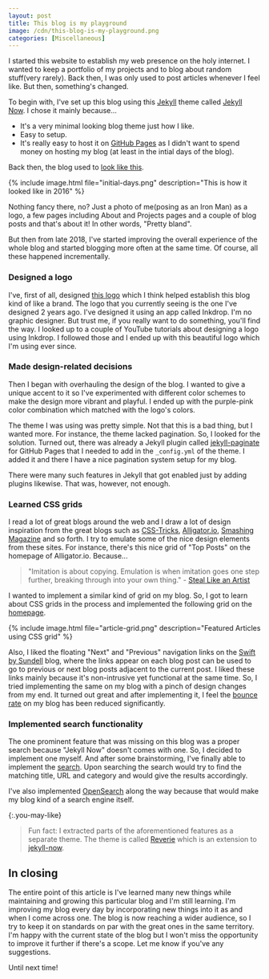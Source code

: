 ```yaml
---
layout: post
title: This blog is my playground
image: /cdn/this-blog-is-my-playground.png
categories: [Miscellaneous]
---
```


I started this website to establish my web presence on the holy internet. I wanted to keep a portfolio of my projects and to blog about random stuff(very rarely). Back then, I was only used to post articles whenever I feel like. But then, something's changed.

To begin with, I've set up this blog using this [Jekyll](https://jekyllrb.com/) theme called [Jekyll Now](https://www.jekyllnow.com/). I chose it mainly because...

- It's a very minimal looking blog theme just how I like.
- Easy to setup.
- It's really easy to host it on [GitHub Pages](https://pages.github.com/) as I didn't want to spend money on hosting my blog (at least in the intial days of the blog).

Back then, the blog used to [look like this](http://web.archive.org/web/20161010120522/http://www.amitmerchant.com/).

{% include image.html file="initial-days.png" description="This is how it looked like in 2016" %}

Nothing fancy there, no? Just a photo of me(posing as an Iron Man) as a logo, a few pages including About and Projects pages and a couple of blog posts and that's about it! In other words, "Pretty bland".

But then from late 2018, I've started improving the overall experience of the whole blog and started blogging more often at the same time. Of course, all these happened incrementally.

### Designed a logo

I've, first of all, designed [this logo](/images/logo.png) which I think helped establish this blog kind of like a brand. The logo that you currently seeing is the one I've designed 2 years ago. I've designed it using an app called Inkdrop. I'm no graphic designer. But trust me, if you really want to do something, you'll find the way. I looked up to a couple of YouTube tutorials about designing a logo using Inkdrop. I followed those and I ended up with this beautiful logo which I'm using ever since.

### Made design-related decisions

Then I began with overhauling the design of the blog. I wanted to give a unique accent to it so I've experimented with different color schemes to make the design more vibrant and playful. I ended up with the purple-pink color combination which matched with the logo's colors.

The theme I was using was pretty simple. Not that this is a bad thing, but I wanted more. For instance, the theme lacked pagination. So, I looked for the solution. Turned out, there was already a Jekyll plugin called [jekyll-paginate](https://github.com/jekyll/jekyll-paginate) for GitHub Pages that I needed to add in the `_config.yml` of the theme. I added it and there I have a nice pagination system setup for my blog.

There were many such features in Jekyll that got enabled just by adding plugins likewise. That was, however, not enough. 

### Learned CSS grids

I read a lot of great blogs around the web and I draw a lot of design inspiration from the great blogs such as [CSS-Tricks](http://css-tricks.com), [Alligator.io](https://alligator.io), [Smashing Magazine](https://www.smashingmagazine.com) and so forth. I try to emulate some of the nice design elements from these sites. For instance, there's this nice grid of "Top Posts" on the homepage of Alligator.io. Because...

> "Imitation is about copying. Emulation is when imitation goes one step further, breaking through into your own thing." - [Steal Like an Artist](https://en.wikipedia.org/wiki/Steal_Like_an_Artist)

I wanted to implement a similar kind of grid on my blog. So, I got to learn about CSS grids in the process and implemented the following grid on the [homepage](/).

{% include image.html file="article-grid.png" description="Featured Articles using CSS grid" %}

Also, I liked the floating "Next" and "Previous" navigation links on the [Swift by Sundell](https://www.swiftbysundell.com/) blog, where the links appear on each blog post can be used to go to previous or next blog posts adjacent to the current post. I liked these links mainly because it's non-intrusive yet functional at the same time. So, I tried implementing the same on my blog with a pinch of design changes from my end. It turned out great and after implementing it, I feel the [bounce rate](https://en.wikipedia.org/wiki/Bounce_rate) on my blog has been reduced significantly.

### Implemented search functionality

The one prominent feature that was missing on this blog was a proper search because "Jekyll Now" doesn't comes with one. So, I decided to implement one myself. And after some brainstorming, I've finally able to implement the [search](/search/). Upon searching the search would try to find the matching title, URL and category and would give the results accordingly.

I've also implemented [OpenSearch](https://developer.mozilla.org/en-US/docs/Web/OpenSearch) along the way because that would make my blog kind of a search engine itself. 

{:.you-may-like}
> Fun fact: I extracted parts of the aforementioned features as a separate theme. The theme is called [Reverie](https://github.com/amitmerchant1990/reverie) which is an extension to [jekyll-now](https://github.com/barryclark/jekyll-now).

## In closing

The entire point of this article is I've learned many new things while maintaining and growing this particular blog and I'm still learning. I'm improving my blog every day by incorporating new things into it as and when I come across one. The blog is now reaching a wider audience, so I try to keep it on standards on par with the great ones in the same territory. I'm happy with the current state of the blog but I won't miss the opportunity to improve it further if there's a scope. Let me know if you've any suggestions. 

Until next time!
